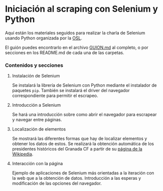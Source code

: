 # Iniciación al scraping con Selenium y Python

Aquí están los materiales seguidos para realizar la charla de Selenium usando Python organizada por la [OSL](https://osl.ugr.es). 

El guión puedes encontrarlo en el archivo [GUION.md](GUION.md) al completo, o por secciones en los README.md de cada una de las carpetas.

### Contenidos y secciones

1. Instalación de Selenium

    Se instalará la librería de Selenium con Python mediante el instalador de paquetes `pip`. También se instalará el driver del navegador correspondiente para permitir el escrapeo.

2. Introducción a Selenium

    Se hará una introducción sobre como abrir el navegador para escrapear y navegar entre páginas.

3. Localización de elementos

    Se mostrará las diferentes formas que hay de localizar elementos y obtener los datos de estos. Se realizará la obtención automática de los presidentes históricos del Granada CF a partir de su [página de la Wikipedia](https://es.wikipedia.org/wiki/Granada_Club_de_F%C3%BAtbol#Presidentes).

4. Interacción con la página
   
   Ejemplo de aplicaciones de Selenium más orientadas a la iteración con la web que a la obtención de datos. Introducción a las esperas y modificación de las opciones del navegador.